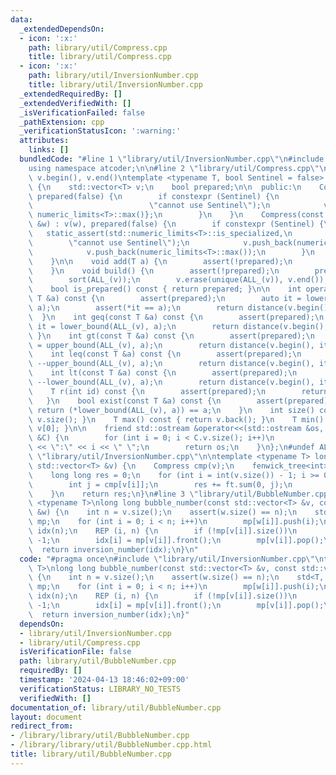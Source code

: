 ```yaml
---
data:
  _extendedDependsOn:
  - icon: ':x:'
    path: library/util/Compress.cpp
    title: library/util/Compress.cpp
  - icon: ':x:'
    path: library/util/InversionNumber.cpp
    title: library/util/InversionNumber.cpp
  _extendedRequiredBy: []
  _extendedVerifiedWith: []
  _isVerificationFailed: false
  _pathExtension: cpp
  _verificationStatusIcon: ':warning:'
  attributes:
    links: []
  bundledCode: "#line 1 \"library/util/InversionNumber.cpp\"\n#include <atcoder/fenwicktree>\n\
    using namespace atcoder;\n\n#line 2 \"library/util/Compress.cpp\"\n#define ALL_(v)\
    \ v.begin(), v.end()\ntemplate <typename T, bool Sentinel = false> class Compress\
    \ {\n    std::vector<T> v;\n    bool prepared;\n\n  public:\n    Compress() :\
    \ prepared(false) {\n        if constexpr (Sentinel) {\n            static_assert(std::numeric_limits<T>::is_specialized,\n\
    \                          \"cannot use Sentinel\");\n            v = {numeric_limits<T>::min(),\
    \ numeric_limits<T>::max()};\n        }\n    }\n    Compress(const std::vector<T>\
    \ &w) : v(w), prepared(false) {\n        if constexpr (Sentinel) {\n         \
    \   static_assert(std::numeric_limits<T>::is_specialized,\n                  \
    \        \"cannot use Sentinel\");\n            v.push_back(numeric_limits<T>::min());\n\
    \            v.push_back(numeric_limits<T>::max());\n        }\n        build();\n\
    \    }\n\n    void add(T a) {\n        assert(!prepared);\n        v.push_back(a);\n\
    \    }\n    void build() {\n        assert(!prepared);\n        prepared = true;\n\
    \        sort(ALL_(v));\n        v.erase(unique(ALL_(v)), v.end());\n    }\n\n\
    \    bool is_prepared() const { return prepared; }\n\n    int operator[](const\
    \ T &a) const {\n        assert(prepared);\n        auto it = lower_bound(ALL_(v),\
    \ a);\n        assert(*it == a);\n        return distance(v.begin(), it);\n  \
    \  }\n    int geq(const T &a) const {\n        assert(prepared);\n        auto\
    \ it = lower_bound(ALL_(v), a);\n        return distance(v.begin(), it);\n   \
    \ }\n    int gt(const T &a) const {\n        assert(prepared);\n        auto it\
    \ = upper_bound(ALL_(v), a);\n        return distance(v.begin(), it);\n    }\n\
    \    int leq(const T &a) const {\n        assert(prepared);\n        auto it =\
    \ --upper_bound(ALL_(v), a);\n        return distance(v.begin(), it);\n    }\n\
    \    int lt(const T &a) const {\n        assert(prepared);\n        auto it =\
    \ --lower_bound(ALL_(v), a);\n        return distance(v.begin(), it);\n    }\n\
    \    T r(int id) const {\n        assert(prepared);\n        return v[id];\n \
    \   }\n    bool exist(const T &a) const {\n        assert(prepared);\n       \
    \ return (*lower_bound(ALL_(v), a)) == a;\n    }\n    int size() const { return\
    \ v.size(); }\n    T max() const { return v.back(); }\n    T min() const { return\
    \ v[0]; }\n\n    friend std::ostream &operator<<(std::ostream &os, const Compress\
    \ &C) {\n        for (int i = 0; i < C.v.size(); i++)\n            os << C.v[i]\
    \ << \":\" << i << \" \";\n        return os;\n    }\n};\n#undef ALL_\n#line 5\
    \ \"library/util/InversionNumber.cpp\"\n\ntemplate <typename T> long long inversion_number(const\
    \ std::vector<T> &v) {\n    Compress cmp(v);\n    fenwick_tree<int> ft(cmp.size());\n\
    \    long long res = 0;\n    for (int i = int(v.size()) - 1; i >= 0; i--) {\n\
    \        int j = cmp[v[i]];\n        res += ft.sum(0, j);\n        ft.add(j, 1);\n\
    \    }\n    return res;\n}\n#line 3 \"library/util/BubbleNumber.cpp\"\ntemplate\
    \ <typename T>\nlong long bubble_number(const std::vector<T> &v, const std::vector<T>\
    \ &w) {\n    int n = v.size();\n    assert(w.size() == n);\n    std<T, std::queue<int>>\
    \ mp;\n    for (int i = 0; i < n; i++)\n        mp[w[i]].push(i);\n    std::vector<int>\
    \ idx(n);\n    REP (i, n) {\n        if (!mp[v[i]].size())\n            return\
    \ -1;\n        idx[i] = mp[v[i]].front();\n        mp[v[i]].pop();\n    }\n  \
    \  return inversion_number(idx);\n}\n"
  code: "#pragma once\n#include \"library/util/InversionNumber.cpp\"\ntemplate <typename\
    \ T>\nlong long bubble_number(const std::vector<T> &v, const std::vector<T> &w)\
    \ {\n    int n = v.size();\n    assert(w.size() == n);\n    std<T, std::queue<int>>\
    \ mp;\n    for (int i = 0; i < n; i++)\n        mp[w[i]].push(i);\n    std::vector<int>\
    \ idx(n);\n    REP (i, n) {\n        if (!mp[v[i]].size())\n            return\
    \ -1;\n        idx[i] = mp[v[i]].front();\n        mp[v[i]].pop();\n    }\n  \
    \  return inversion_number(idx);\n}"
  dependsOn:
  - library/util/InversionNumber.cpp
  - library/util/Compress.cpp
  isVerificationFile: false
  path: library/util/BubbleNumber.cpp
  requiredBy: []
  timestamp: '2024-04-13 18:46:02+09:00'
  verificationStatus: LIBRARY_NO_TESTS
  verifiedWith: []
documentation_of: library/util/BubbleNumber.cpp
layout: document
redirect_from:
- /library/library/util/BubbleNumber.cpp
- /library/library/util/BubbleNumber.cpp.html
title: library/util/BubbleNumber.cpp
---
```

